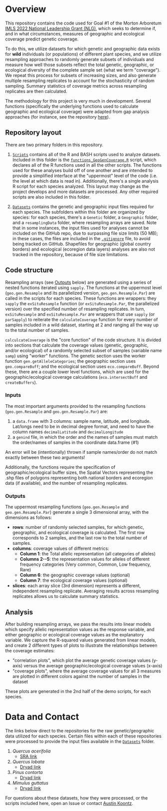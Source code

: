 # Overview
This repository contains the code used for Goal #1 of the Morton Arboretum [IMLS 2022 National Leadership Grant (NLG)](https://www.imls.gov/grants/awarded/mg-251613-oms-22), 
which seeks to determine if, and in what circumstances, measures of geographic and ecological coverage predict genetic coverage.

To do this, we utilize datasets for which genetic and geographic data exists for **wild** individuals (or populations) of different plant species, and 
we utilize resampling approaches to randomly generate subsets of individuals and measure how well those subsets reflect the total genetic, geographic, 
or ecological diversity of the complete sample set (what we term "coverage"). We repeat this process for subsets of increasing sizes, and also generate multiple resampling replicates
to account for the stochasticity of random sampling. Summary statistics of coverage metrics across resampling replicates are then calculated.

The methodology for this project is very much in development. Several functions (specifically the underlying functions used to calculate geographic
and ecological coverage) were adapted from gap analysis approaches (for instance, see the repository [here](https://github.com/eb-bruns/conservation-gap-analysis)).

## Repository layout
There are two primary folders in this repository.

1. [`Scripts`](https://github.com/HobanLab/GeographicGeneticCorrelation/tree/main/Scripts) 
contains all of the R and BASH scripts used to analyze datasets. Included in this folder is the [`functions_GeoGenCoverage.R`](https://github.com/HobanLab/GeographicGeneticCorrelation/blob/main/Scripts/functions_GeoGenCoverage.R) script, which declares all of the R functions used in all the other scripts. The functions used for these 
analyses build off of one another and are intended to provide a simplified interface at the "uppermost" level of the code 
(i.e. the level at which data is read in). Additionally, there's a single analysis R script for each species analyzed. This layout may change as the project develops and more datasets are processed. Any other required scripts are also included in this folder.

2. [`Datasets`](https://github.com/HobanLab/GeographicGeneticCorrelation/tree/main/Datasets) contains the genetic and geographic
input files required for each species. The subfolders within this folder are organized by species: for each species, there's
a `Genetic` folder, a `Geographic` folder, and a `resamplingData` folder, where resampling arrays are saved. Note that in 
some instances, the input files used for analyses cannot be included on the GitHub repo, due to surpassing file size limits
(50 MB); in these cases, the files are included in the [`.gitignore`](https://github.com/HobanLab/GeographicGeneticCorrelation/blob/main/.gitignore) file, 
to avoid being tracked on GitHub. Shapefiles for geographic (global country borders) and ecological 
(ecoregion data layers) analyses are also not tracked in the repository, because of file size limitations.

## Code structure
Resampling arrays (see [Outputs](https://github.com/HobanLab/GeographicGeneticCorrelation#outputs) below) are generated using a series of nested functions iterated using `sapply`. The functions at the uppermost level (`geo.gen.Resample` and its parallelized version, `geo.gen.Resample.Par`) are called in the scripts for each species. These functions are wrappers: they `sapply` the `exSituResample` function (or `exSituResample.Par`, the parallelized version) over the specified number of resampling replicates. 
In turn, `exSituResample` and `exSituResample.Par` are wrappers that use `sapply` (or `parSapply`) to reiterate the `calculateCoverage` function for every number of samples included in a wild dataset, starting at 2 and ranging all the way up to the total number of samples.

`calculcateCoverage` is the "core function" of the code structure. It is divided into sections that calculate the 
coverage values (genetic, geographic, and/or ecological) of a randomly selected subset of samples (variable name `samp`) using "worker" functions. The genetic section uses the worker function `gen.getAlleleCategories`; the geographic section uses `geo.compareBuff`; and the ecological section uses `eco.compareBuff`. Beyond these, there are a couple lower level functions, 
which are used for the geographic/ecological coverage calculations (`eco.intersectBuff` and `createBuffers`).

### Inputs
The most important arguments provided to the resampling functions (`geo.gen.Resample` and `geo.gen.Resample.Par`) are:
1. a `data.frame` with 3 columns: sample name, latitude, and longitude. Lat/longs need to be in decimal degree format, and need to have the column names `decimalLatitude` and
`decimalLongitude`
2. a `genind` file, in which the order and the names of samples must match the order/names of samples in the coordinate data.frame (#1)

An error will be (intentionally) thrown if sample names/order do not match exactly between these two arguments!

Additionally, the functions require the specification of geographic/ecological buffer sizes, the Spatial Vectors representing the .shp files of polygons representing both national borders and ecoregion data (if available), and the number of resampling replicates. 

### Outputs
The uppermost resampling functions (`geo.gen.Resample` and `geo.gen.Resample.Par`) generate a single 3 dimensional array, with the dimensions as follows:
- **rows**: number of randomly selected samples, for which genetic, geographic, and ecological coverage is calculated. The first row corresponds to 2 samples, and the last row to the total number of samples.
- **columns**: coverage values of different metrics: 
	- **Column 1**: the Total allelic representation (all categories of alleles)
	- **Columns 2--5**: the representation values for alleles of different frequency categories (Very common, Common, Low frequency, Rare) 
	- **Column 6**: the geographic coverage values (optional) 
	- **Column 7**: the ecological coverage values (optional)
- **slices**: each array slice (3rd dimension) represents a different, independent resampling replicate. Averaging results across resampling replicates allows us to calculate summary statistics.

## Analysis
After building resampling arrays, we pass the results into linear models which specify allelic representation values as the response variable, and either geographic or ecological coverage values as the explanatory variable. We capture the R-squared values generated from linear models, and create 2 different types of plots to illustrate the relationships between the coverage estimates:
- "correlation plots", which plot the average genetic coverage values (y-axis) versus the average geographic/ecological coverage values (x-axis)
- "coverage plots", where the average coverage values for all 3 measures are plotted in different colors against the number of samples in the dataset

These plots are generated in the 2nd half of the demo scripts, for each species.

# Data and Contact
The links below direct to the repositories for the raw genetic/geographic data utilized for each species. Certain files within each of these repositories were processed to provide the input files available in the [`Datasets`](https://github.com/HobanLab/GeographicGeneticCorrelation/tree/main/Datasets) folder.

1. _Quercus acerifolia_
	+ [SRA link](https://submit.ncbi.nlm.nih.gov/subs/sra/SUB10415299/overview)
2. _Quercus lobata_
	+ [Dryad link](https://datadryad.org/stash/dataset/doi:10.5061/dryad.5dv41ns4n)
3. _Pinus contorta_
	+ [Dryad link](https://datadryad.org/stash/dataset/doi:10.5061/dryad.ncjsxkstp)
4. _Mimulus guttatus_
	+ [Dryad link](https://datadryad.org/stash/dataset/doi:10.5061/dryad.ncjsxkstp)


For questions about these datasets, how they were processed, or the scripts included here, open an Issue or contact [Austin Koontz](https://akoontz11.netlify.app/).
